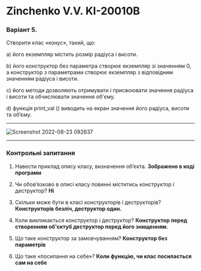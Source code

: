 # Zinchenko V.V. KI-20010B

### Варіант 5.

Створити клас «конус», такий, що:

а) його екземпляр містить розмір радіуса і висоти.

b) його конструктор без параметра створює екземпляр зі значенням 0, а
конструктор з параметрами створює екземпляр з відповідним значенням
радіуса і висоти.

c) його методи дозволяють отримувати і присвоювати значення радіуса і
висоти та обчислювати значення об'єму.

d) функція print_val () виводить на екран значення його радіуса, висоти та
об’єму.

---

![Screenshot 2022-08-23 092637](https://user-images.githubusercontent.com/75172188/186086516-2effc9db-3374-44eb-b234-08dc8f2c0c04.png)

---
### Контрольні запитання

1. Навести приклад опису класу, визначення об’єкта. __Зображено в коді програми__

2. Чи обов’язково в описі класу повинні міститись конструктор і
деструктор? __Ні__

3. Скільки може бути в класі конструкторів і деструкторів?  __Конструкторів безліч, деструктор один.__

4. Коли викликається конструктор і деструктор?  __Конструктор перед створенням об'єктуб деструктор перед його знищенням.__

5. Що таке конструктор за замовчуванням?  __Конструктор без параметрів__

6. Що таке «посилання на себе»? __Коли функцію, чи клас посилається сам на себе__
